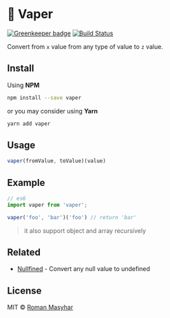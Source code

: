 # 💨 Vaper

[![Greenkeeper badge](https://badges.greenkeeper.io/rohmanhm/vaper.svg)](https://greenkeeper.io/)
 [![Build Status](https://travis-ci.org/rohmanhm/vaper.svg?branch=master)](https://travis-ci.org/rohmanhm/vaper)

Convert from `x` value from any type of value to `z` value.

## Install
Using **NPM**
```bash
npm install --save vaper
```
or you may consider using **Yarn**
```bash
yarn add vaper
```

## Usage
```javascript
vaper(fromValue, toValue)(value)
```

## Example
```javascript
// es6
import vaper from 'vaper';

vaper('foo', 'bar')('foo') // return 'bar'
```

> it also support object and array recursively

## Related

* [Nullfined](https://github.com/rohmanhm/nullfined) - Convert any null value to undefined

## License
MIT © [Roman Masyhar](https://github.com/rohmanhm)
